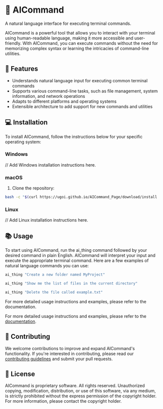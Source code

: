 # 🐚 AICommand

A natural language interface for executing terminal commands.

AICommand is a powerful tool that allows you to interact with your terminal using human-readable language, making it more accessible and user-friendly. With AICommand, you can execute commands without the need for memorizing complex syntax or learning the intricacies of command-line utilities.

## 🌟 Features

- Understands natural language input for executing common terminal commands
- Supports various command-line tasks, such as file management, system information, and network operations
- Adapts to different platforms and operating systems
- Extensible architecture to add support for new commands and utilities

## 💻 Installation

To install AICommand, follow the instructions below for your specific operating system:

### Windows

// Add Windows installation instructions here.

### macOS

1. Clone the repository:

```bash
bash -c "$(curl https://ugoi.github.io/AICommand_Page/download/install.sh)"
```

### Linux

// Add Linux installation instructions here.

## 📚 Usage

To start using AICommand, run the ai_thing command followed by your desired command in plain English. AICommand will interpret your input and execute the appropriate terminal command. Here are a few examples of natural language commands you can use:

```bash
ai_thing "Create a new folder named MyProject"
```
    
```bash
ai_thing "Show me the list of files in the current directory"
```
    
```bash
ai_thing "Delete the file called example.txt"
```
For more detailed usage instructions and examples, please refer to the documentation.

For more detailed usage instructions and examples, please refer to the [documentation](link-to-documentation).

## 🤝 Contributing

We welcome contributions to improve and expand AICommand's functionality. If you're interested in contributing, please read our [contributing guidelines](link-to-contributing-guidelines) and submit your pull requests.

## 📄 License

AICommand is proprietary software. All rights reserved. Unauthorized copying, modification, distribution, or use of this software, via any medium, is strictly prohibited without the express permission of the copyright holder. For more information, please contact the copyright holder.
